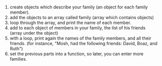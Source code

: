 1. create objects which describe your family (an object for each family member).
2. add the objects to an array called family (array which contains objects)
3. loop through the array, and print the name of each member.
4. add to each object of members in your family, the list of his friends (array under the object)
5. with a loop, print again the names of the family members, and all their friends. (for instance, "Mosh, had the following friends: David, Boaz, and Ruth")
6. set the previous parts into a function, so later, you can enter more families.
